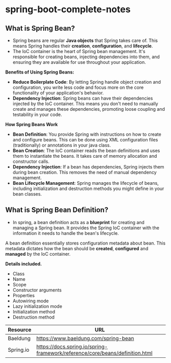 # spring-boot-complete-notes
## What is Spring Bean?
- Spring beans are regular **Java objects** that Spring takes care of. This means Spring handles their **creation**, **configuration**, and **lifecycle**.
- The IoC container is the heart of Spring bean management. It's responsible for creating beans, injecting dependencies into them, and ensuring they are available for use throughout your application.
  
**Benefits of Using Spring Beans:**
- **Reduce Boilerplate Code**: By letting Spring handle object creation and configuration, you write less code and focus more on the core functionality of your application's behavior.
- **Dependency Injection**: Spring beans can have their dependencies injected by the IoC container. This means you don't need to manually create and manages these dependencies, promoting loose coupling and testability in your code.

**How Spring Beans Work**
- **Bean Definition**: You provide Spring with instructions on how to create and configure beans. This can be done using XML configuration files (traditionally) or annotations in your java class.
- **Bean Creation**: The IoC container reads the bean definitions and uses them to instantiate the beans. It takes care of memory allocation and constructor calls.
- **Dependency Injection**: If a bean has dependencies, Spring injects them during bean creation. This removes the need of manual dependency management.
- **Bean Lifecycle Management**: Spring manages the lifecycle of beans, including initialization and destruction methods you might define in your bean classes.

## What is Spring Bean Definition?
- In spring, a bean definition acts as a **blueprint** for creating and managing a Spring bean. It provides the Spring IoC container with the information it needs to handle the bean's lifecycle.

A bean definition essentially stores configuration metadata about bean. This metadata dictates how the bean should be **created**, **configured** and **managed** by the IoC container.

**Details included.**
- Class
- Name
- Scope
- Constructor arguments
- Properties
- Autowiring mode
- Lazy initialization mode
- Initialization method
- Destruction method

| Resource | URL |
|----------|-----|
|Baeldung| https://www.baeldung.com/spring-bean |
|Spring.io| https://docs.spring.io/spring-framework/reference/core/beans/definition.html|

